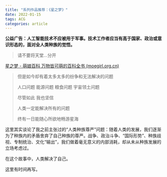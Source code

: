```yaml
---
title: "系列作品推荐：《星之梦》"
date: 2022-01-15
tags: ACG
categories: article
---
```


**公益广告：人工智能技术不应被用于军事。技术工作者应当有高于国家、政治或意识形态的，面对全人类种族的觉悟。**

> 请不要将天堂…分开

[星之梦 - 萌娘百科 万物皆可萌的百科全书 (moegirl.org.cn)](https://zh.moegirl.org.cn/zh-cn/%E6%98%9F%E4%B9%8B%E6%A2%A6)

> 但是如今却有着太多太多的纷争和无法解决的问题
>
> 人口问题 能源问题 粮食问题 宇宙领土问题
>
> 尽管如此 我也坚信
>
> 人类一定能解决所有的问题
>
> 终有一日能随心所欲地畅游星海

这里其实谈论了我之前主张过的“人类种族尊严”问题：随着人类的发展，我们逐渐为了种族内的矛盾舍弃了自己种族的尊严。战争、政治斗争、“国际形势”、种族歧视、专制统治、文化“输出”，我们做着毫无意义的内部消耗，却从未从种族发展的立场考虑过。

在这个故事中，人类解决了自己。

这里有时间再写。

